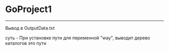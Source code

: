 # GoProject1

---------------------------

Вывод в OutputData.txt

суть - При установке пути для переменной "way", выводит дерево каталогов это пути
